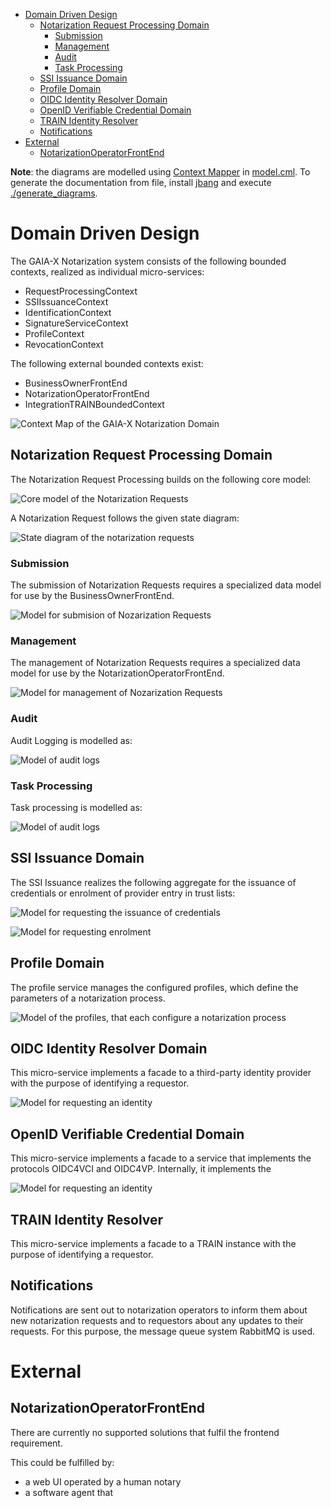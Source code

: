 <!-- TOC -->

- [Domain Driven Design](#domain-driven-design)
    - [Notarization Request Processing Domain](#notarization-request-processing-domain)
        - [Submission](#submission)
        - [Management](#management)
        - [Audit](#audit)
        - [Task Processing](#task-processing)
    - [SSI Issuance Domain](#ssi-issuance-domain)
    - [Profile Domain](#profile-domain)
    - [OIDC Identity Resolver Domain](#oidc-identity-resolver-domain)
    - [OpenID Verifiable Credential Domain](#openid-verifiable-credential-domain)
    - [TRAIN Identity Resolver](#train-identity-resolver)
    - [Notifications](#notifications)
- [External](#external)
    - [NotarizationOperatorFrontEnd](#notarizationoperatorfrontend)

<!-- /TOC -->
**Note**: the diagrams are modelled using [Context Mapper](https://contextmapper.org/) in [model.cml](model.cml). To generate the documentation from file, install [jbang](https://www.jbang.dev/) and execute [./generate_diagrams](./generate_diagrams).

# Domain Driven Design

The GAIA-X Notarization system consists of the following bounded contexts, realized as individual micro-services:

- RequestProcessingContext
- SSIIssuanceContext
- IdentificationContext
- SignatureServiceContext
- ProfileContext
- RevocationContext

The following external bounded contexts exist:

- BusinessOwnerFrontEnd
- NotarizationOperatorFrontEnd
- IntegrationTRAINBoundedContext

![Context Map of the GAIA-X Notarization Domain](./images/model_ContextMap.svg "Context Map of the GAIA-X Notarization Domain")

## Notarization Request Processing Domain

The Notarization Request Processing builds on the following core model:

![Core model of the Notarization Requests](./images/model_BC_RequestProcessingContext_NotarizationRequestCore.svg "Core model of the Notarization Requests")

A Notarization Request follows the given state diagram:

![State diagram of the notarization requests](./images/model_BC_RequestProcessingContext_NotarizationRequestSubmissionFlow_StateDiagram.svg "State diagram of the notarization requests")

### Submission

The submission of Notarization Requests requires a specialized data model for use by the BusinessOwnerFrontEnd. 

![Model for submision of Nozarization Requests](./images/model_BC_RequestProcessingContext_NotarizationRequestSubmissionAggregate.svg "Model for submision of Nozarization Requests")

### Management

The management of Notarization Requests requires a specialized data model for use by the NotarizationOperatorFrontEnd.

![Model for management of Nozarization Requests](./images/model_BC_RequestProcessingContext_NotarizationRequestManagementAggregate.svg "Model for management of Nozarization Requests")

### Audit

Audit Logging is modelled as:

![Model of audit logs](./images/model_BC_AuditLogContext_AuditLogAggregate.svg "Model of audit logs")

### Task Processing

Task processing is modelled as:

![Model of audit logs](./images/model_BC_RequestProcessingContext_NotarizationRequestTaskProcessing.svg "Model of task processing")


## SSI Issuance Domain

The SSI Issuance realizes the following aggregate for the issuance of credentials or enrolment of provider entry in trust lists:
  
![Model for requesting the issuance of credentials](./images/model_BC_SSIIssuanceContext_IssueCredentialAggregate.svg "Model for requesting the issuance of credentials")


![Model for requesting enrolment](./images/model_BC_SSIIssuanceContext_IssueEntrolmentAggregate.svg "Model for requesting the enrolment in a trust list of a provider entry")

## Profile Domain

The profile service manages the configured profiles, which define the parameters of a notarization process.

![Model of the profiles, that each configure a notarization process](./images/model_BC_ProfileContext_ProfileAggregate.svg "Model of the profiles, that each configure a notarization process")

## OIDC Identity Resolver Domain

This micro-service implements a facade to a third-party identity provider with the purpose of identifying a requestor.

![Model for requesting an identity](./images/model_BC_OidcIdentityResolverContext_IdentificationAggregate.svg "Model for requesting an identity")

## OpenID Verifiable Credential Domain

This micro-service implements a facade to a service that implements the protocols OIDC4VCI and OIDC4VP. Internally, it implements the 

![Model for requesting an identity](./images/model_BC_OidcIdentityResolverContext_IdentificationAggregate.svg "Model for requesting an identity")


## TRAIN Identity Resolver

This micro-service implements a facade to a TRAIN instance with the purpose of identifying a requestor.

## Notifications

Notifications are sent out to notarization operators to inform them about new notarization requests and to requestors about any updates to their requests.
For this purpose, the message queue system RabbitMQ is used. 

# External

## NotarizationOperatorFrontEnd

There are currently no supported solutions that fulfil the frontend requirement.

This could be fulfilled by:

- a web UI operated by a human notary
- a software agent that 
